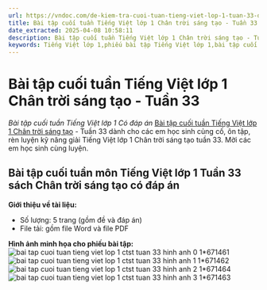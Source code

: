 ```yaml
---
url: https://vndoc.com/de-kiem-tra-cuoi-tuan-tieng-viet-lop-1-tuan-33-de-1-150279
title: Bài tập cuối tuần Tiếng Việt lớp 1 Chân trời sáng tạo - Tuần 33 - Bài tập cuối tuần Tiếng Việt lớp 1 Có đáp án - VnDoc.com
date_extracted: 2025-04-08 10:58:11
description: Bài tập cuối tuần Tiếng Việt lớp 1 Chân trời sáng tạo - Tuần 33 cho các em học sinh ôn tập, rèn luyện củng cố kiến thức lớp 1. Mời thầy cô và các em học sinh tham khảo.
keywords: Tiếng Việt lớp 1,phiếu bài tập Tiếng Việt lớp 1,bài tập cuối tuần Tiếng Việt lớp 1 Chân trời sáng tạo,phiếu bài tập Tiếng Việt,bài tập cuối tuần,phiếu bài tập cuối tuần lớp 1,bài tập cuối tuần lớp 1,phiếu bài tập cuối tuần lớp 1 có lời giải,Phiếu bài tập cuối tuần lớp 1 Chân trời sáng tạo,bài tập cuối tuần Tiếng Việt lớp 1 sách Chân trời sáng tạo,Phiếu bài tập cuối tuần lớp 1 Chân trời sáng tạo tuần 33
---
```


# Bài tập cuối tuần Tiếng Việt lớp 1 Chân trời sáng tạo - Tuần 33
 _Bài tập cuối tuần Tiếng Việt lớp 1 Có đáp án_
[Bài tập cuối tuần Tiếng Việt lớp 1 Chân trời sáng tạo](<https://vndoc.com/bai-tap-cuoi-tuan-tieng-viet-lop-1-chan-troi-sang-tao>) \- Tuần 33 dành cho các em học sinh củng cố, ôn tập, rèn luyện kỹ năng giải Tiếng Việt lớp 1 Chân trời sáng tạo tuần 33. Mời các em học sinh cùng luyện.
## Bài tập cuối tuần môn Tiếng Việt lớp 1 Tuần 33 sách Chân trời sáng tạo có đáp án
**Giới thiệu về tài liệu:**
  * Số lượng: 5 trang \(gồm đề và đáp án\)
  * File tải: gồm file Word và file PDF

**Hình ảnh minh họa cho phiếu bài tập:**
![bai tap cuoi tuan tieng viet lop 1 ctst tuan 33 hinh anh 0 1*671461](https://i.vdoc.vn/data/image/2025/02/15/bai-tap-cuoi-tuan-tieng-viet-lop-1-ctst-tuan-33-hinh-anh-0-1.jpg)![bai tap cuoi tuan tieng viet lop 1 ctst tuan 33 hinh anh 1 1*671462](https://i.vdoc.vn/data/image/2025/02/15/bai-tap-cuoi-tuan-tieng-viet-lop-1-ctst-tuan-33-hinh-anh-1-1.jpg)![bai tap cuoi tuan tieng viet lop 1 ctst tuan 33 hinh anh 2 1*671464](https://i.vdoc.vn/data/image/2025/02/15/bai-tap-cuoi-tuan-tieng-viet-lop-1-ctst-tuan-33-hinh-anh-2-1.jpg)![bai tap cuoi tuan tieng viet lop 1 ctst tuan 33 hinh anh 3 1*671463](https://i.vdoc.vn/data/image/2025/02/15/bai-tap-cuoi-tuan-tieng-viet-lop-1-ctst-tuan-33-hinh-anh-3-1.jpg)
